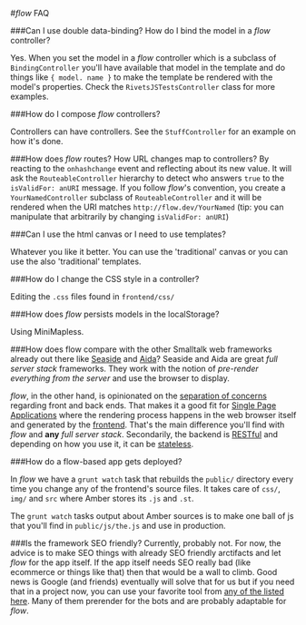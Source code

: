 #*flow* FAQ

###Can I use double data-binding? How do I bind the model in a *flow* controller? 

Yes. When you set the model in a *flow* controller which is a subclass of `BindingController` you'll have available that model in the template and do things like `{ model. name }` to make the template be rendered with the model's properties. Check the `RivetsJSTestsController` class for more examples.

###How do I compose *flow* controllers?

Controllers can have controllers. See the `StuffController` for an example on how it's done.

###How does *flow* routes? How URL changes map to controllers?
By reacting to the `onhashchange` event and reflecting about its new value. It will ask the `RouteableController` hierarchy to detect who answers `true` to the `isValidFor: anURI` message. If you follow *flow*'s convention, you create a `YourNamedController` subclass of `RouteableController` and it will be rendered when the URI matches `http://flow.dev/YourNamed` (tip: you can manipulate that arbitrarily by changing  `isValidFor: anURI`)

###Can I use the html canvas or I need to use templates?

Whatever you like it better. You can use the 'traditional' canvas or you can use the also 'traditional' templates. 

###How do I change the CSS style in a controller?

Editing the `.css` files found in `frontend/css/`

###How does *flow* persists models in the localStorage?

Using MiniMapless.

###How does flow compare with the other Smalltalk web frameworks already out there like [Seaside](http://seaside.st/) and [Aida](http://www.aidaweb.si/)?
Seaside and Aida are great *full server stack* frameworks. They work with the notion of *pre-render everything from the server* and use the browser to display. 

*flow*, in the other hand, is opinionated on the [separation of concerns](http://en.wikipedia.org/wiki/Separation_of_concerns) regarding front and back ends. That makes it a good fit for [Single Page Applications](http://en.wikipedia.org/wiki/Single-page_application) where the rendering process happens in the web browser itself and generated by the [frontend](http://en.wikipedia.org/wiki/Front_and_back_ends). That's the main difference you'll find with *flow* and **any** *full server stack*. Secondarily, the backend is [RESTful](http://en.wikipedia.org/wiki/Representational_state_transfer) and depending on how you use it, it can be [stateless](http://en.wikipedia.org/wiki/Stateless_protocol).

###How do a flow-based app gets deployed?

In *flow* we have a `grunt watch` task that rebuilds the `public/` directory every time you change any of the frontend's source files. It takes care of `css/`, `img/` and `src` where Amber stores its `.js` and `.st`. 

The `grunt watch` tasks output about Amber sources is to make one ball of js that you'll find in `public/js/the.js` and use in production.

###Is the framework SEO friendly?
Currently, probably not. For now, the advice is to make SEO things with already SEO friendly arctifacts and let *flow* for the app itself. If the app itself needs SEO really bad (like ecommerce or things like that) then that would be a wall to climb. Good news is Google (and friends) eventually will solve that for us but if you need that in a project now, you can use your favorite tool from [any of the listed here](https://www.google.com/search?q=angular+seo&oq=angular+seo&aqs=chrome..69i57j0l5.2531j0j7&sourceid=chrome&es_sm=91&ie=UTF-8#q=angular+seo). Many of them prerender for the bots and are probably adaptable for *flow*.
